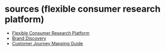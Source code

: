 # sources (flexible consumer research platform)

- [Flexible Consumer Research Platform](https://www.gwi.com/platform)
- [Brand Discovery  ](https://www.gwi.com/blog/brand-discovery)
- [Customer Journey Mapping Guide](https://www.gwi.com/reports/customer-journey-mapping-guide)